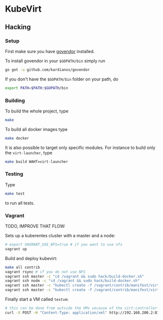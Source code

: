 # KubeVirt

## Hacking

### Setup

First make sure you have [govendor](https://github.com/kardianos/govendor)
installed.

To install govendor in your `$GOPATH/bin` simply run

```bash
go get -u github.com/kardianos/govendor
```

If you don't have the `$GOPATH/bin` folder on your path, do

```bash
export PATH=$PATH:$GOPATH/bin
```

### Building

To build the whole project, type

```bash
make
```

To build all docker images type

```bash
make docker
```

It is also possible to target only specific modules. For instance to build only the `virt-launcher`, type

```bash
make build WAHT=virt-launcher
```

### Testing

Type

```bash
make test
```

to run all tests.

### Vagrant

TODO, IMPROVE THAT FLOW:

Sets up a kuberentes cluster with a master and a node:
```bash
# export VAGRANT_USE_NFS=true # if you want to use nfs
vagrant up
```

Build and deploy kubevirt:

```bash
make all contrib
vagrant rsync # if you do not use NFS
vagrant ssh master -c "cd /vagrant && sudo hack/build-docker.sh"
vagrant ssh node -c "cd /vagrant && sudo hack/build-docker.sh"
vagrant ssh master -c "kubectl create -f /vagrant/contrib/manifest/virt-controller.yaml"
vagrant ssh master -c "kubectl create -f /vagrant/contrib/manifest/virt-controller-service.yaml"
```

Finally start a VM called `testvm`:

```bash
# this can be done from outside the VMs vecause of the virt-controller-service
curl -X POST -H "Content-Type: application/xml" http://192.168.200.2:8182/api/v1/domain/raw -d @pkg/virt-launcher/domain.xml  -v
```
